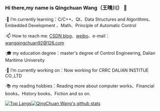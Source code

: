 ### Hi there,my name is Qingchuan Wang（王晴川） 👋

·🌱 I’m currently learning：C/C++、Qt、Data Structures and Algorithms、Embedded Development 、Math、Principle of Automatic Control

·📫 How to reach me: [CSDN blog](https://blog.csdn.net/wangqingchuan92)、[weibo](https://weibo.com/u/2166554557?is_all=1)、e-mail：wangqingchuan92@126.com

·🎓 my education degree：master's degree of Control Engineering, Dalian Maritime University

·🔭 I’m currently working on：Now working for CRRC DALIAN INSTITUE CO.,LTD

·📚 my reading hobbies：Reading more about computer works、Financial books、History books、Fiction and so on.

<!--
**fyw4/fyw4** is a ✨ _special_ ✨ repository because its `README.md` (this file) appears on your GitHub profile.

Here are some ideas to get you started:

- 🔭 I’m currently working on ...
- 🌱 I’m currently learning ...
- 👯 I’m looking to collaborate on ...
- 🤔 I’m looking for help with ...
- 💬 Ask me about ...
- 📫 How to reach me: ...
- 😄 Pronouns: ...
- ⚡ Fun fact: ...
-->

<!--常用语言--><!--github stats概述-->
[![Top Langs](https://github-readme-stats.vercel.app/api/top-langs/?username=fyw4&layout=compact)](https://github.com/fyw4/github-readme-stats)[![QingChuan Wang's github stats](https://github-readme-stats.vercel.app/api?username=fyw4&count_private=true&show_icons=true)](https://github.com/fyw4/github-readme-stats)


<!--周记录时间-->
<!--[![QingChuan Wang's wakatime stats](https://github-readme-stats.vercel.app/api/wakatime?username=fyw4)](https://github.com/fyw4/github-readme-stats)-->


<!--可以增加想要pin在profile中的repo，以PlantVSZombie-sun-Cheater为例子-->
<!--[![ReadMe Card](https://github-readme-stats.vercel.app/api/pin/?username=fyw4&repo=PlantVSZombie-sun-Cheater)](https://github.com/fyw4/PlantVSZombie-sun-Cheater)-->




